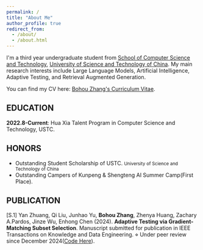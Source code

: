 ```yaml
---
permalink: /
title: "About Me"
author_profile: true
redirect_from: 
  - /about/
  - /about.html
---
```


I'm a third year undergraduate student from [School of Computer Science and Technology](https://cs.ustc.edu.cn/main.htm), [University of Science and Technology of China](https://www.ustc.edu.cn/). My main research interests include Large Language Models, Artificial Intelligence, Adaptive Testing, and Retrieval Augmented Generation. 

You can find my CV here: [Bohou Zhang's Curriculum Vitae](https://yiwencheung.github.io/bhzhang.github.io/assets/CV.pdf).

## EDUCATION
**2022.8-Current**:    Hua Xia Talent Program in Computer Science and Technology, USTC.

## HONORS 
 - Outstanding Student Scholarship of USTC.
   <small>University of Science and Technology of China</small>
 - Outstanding Campers of Kunpeng & Shengteng AI Summer Camp(First Place).

## PUBLICATION
\[S.1\] Yan Zhuang, Qi Liu, Junhao Yu, **Bohou Zhang**, Zhenya Huang, Zachary A.Pardos, Jinze Wu, Enhong Chen
 (2024). **Adaptive Testing via Gradient-Matching Subset Selection**. Manuscript submitted for publication in IEEE
 Transactions on Knowledge and Data Engineering. ⋄ Under peer review since December 2024([Code Here](https://github.com/54zy/BEAT)).



